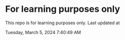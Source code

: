 # For learning purposes only
This repo is for learning purposes only.
Last updated at

Tuesday, March 5, 2024 7:40:49 AM

